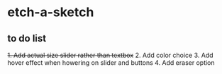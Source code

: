 # etch-a-sketch
## to do list
~~1. Add actual size slider rather than textbox~~
2. Add color choice
3. Add hover effect when howering on slider and buttons
4. Add eraser option

